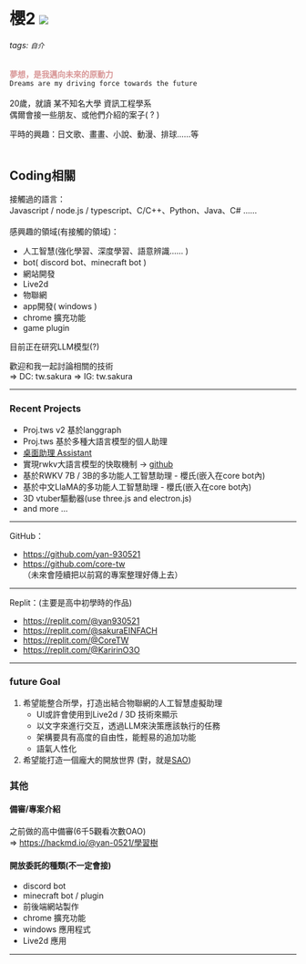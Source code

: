 # 櫻2   <img src="https://komarev.com/ghpvc/?username=yan-930521&label=VIEWS&style=flat&color=5F9EA0"><br>
###### tags: `自介`

<font color="#d89696">**夢想，是我邁向未來的原動力**</font><br>
`Dreams are my driving force towards the future`<br><br>
20歲，就讀 某不知名大學 資訊工程學系<br>
偶爾會接一些朋友、或他們介紹的案子( ? )

平時的興趣：日文歌、畫畫、小說、動漫、排球......等<br>
<br>

## Coding相關
接觸過的語言：<br>
Javascript / node.js / typescript、C/C++、Python、Java、C# ......<br>
<br>
感興趣的領域(有接觸的領域)：
- 人工智慧(強化學習、深度學習、語意辨識...... )
- bot( discord bot、minecraft bot )
- 網站開發
- Live2d
- 物聯網
- app開發( windows )
- chrome 擴充功能
- game plugin

目前正在研究LLM模型(?)

歡迎和我一起討論相關的技術<br>
=> DC: tw.sakura
=> IG: tw.sakura

---
### Recent Projects
- Proj.tws v2 基於langgraph
- Proj.tws 基於多種大語言模型的個人助理
- [桌面助理 Assistant](https://github.com/yan-930521/Assistant)
- 實現rwkv大語言模型的快取機制 -> [github](https://github.com/yan-930521/RWKVserver)
- 基於RWKV 7B / 3B的多功能人工智慧助理 - 櫻氏(嵌入在core bot內)
- 基於中文LlaMA的多功能人工智慧助理 - 櫻氏(嵌入在core bot內)
- 3D vtuber驅動器(use three.js and electron.js)
- and more ...

---

GitHub：
- https://github.com/yan-930521
- https://github.com/core-tw<br>
（未來會陸續把以前寫的專案整理好傳上去）

---

Replit：(主要是高中初學時的作品)
- https://replit.com/@yan930521
- https://replit.com/@sakuraEINFACH
- https://replit.com/@CoreTW
- https://replit.com/@KaririnO3O

---

### future Goal
1.  希望能整合所學，打造出結合物聯網的人工智慧虛擬助理
    - UI或許會使用到Live2d / 3D 技術來顯示
    - 以文字來進行交互，透過LLM來決策應該執行的任務
    - 架構要具有高度的自由性，能輕易的追加功能
    - 語氣人性化
1.  希望能打造一個龐大的開放世界 (對，就是[SAO](https://zh.wikipedia.org/zh-tw/%E5%88%80%E5%8A%8D%E7%A5%9E%E5%9F%9F))



### 其他
#### 備審/專案介紹
之前做的高中備審(6千5觀看次數OAO)<br>
=> https://hackmd.io/@yan-0521/學習樹

#### 開放委託的種類(不一定會接)
- discord bot
- minecraft bot / plugin
- 前後端網站製作
- chrome 擴充功能
- windows 應用程式
- Live2d 應用

---